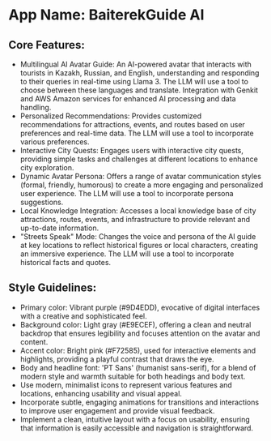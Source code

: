 # **App Name**: BaiterekGuide AI

## Core Features:

- Multilingual AI Avatar Guide: An AI-powered avatar that interacts with tourists in Kazakh, Russian, and English, understanding and responding to their queries in real-time using Llama 3.  The LLM will use a tool to choose between these languages and translate. Integration with Genkit and AWS Amazon services for enhanced AI processing and data handling.
- Personalized Recommendations: Provides customized recommendations for attractions, events, and routes based on user preferences and real-time data. The LLM will use a tool to incorporate various preferences.
- Interactive City Quests: Engages users with interactive city quests, providing simple tasks and challenges at different locations to enhance city exploration.
- Dynamic Avatar Persona: Offers a range of avatar communication styles (formal, friendly, humorous) to create a more engaging and personalized user experience. The LLM will use a tool to incorporate persona suggestions.
- Local Knowledge Integration: Accesses a local knowledge base of city attractions, routes, events, and infrastructure to provide relevant and up-to-date information.
- "Streets Speak" Mode: Changes the voice and persona of the AI guide at key locations to reflect historical figures or local characters, creating an immersive experience. The LLM will use a tool to incorporate historical facts and quotes.

## Style Guidelines:

- Primary color: Vibrant purple (#9D4EDD), evocative of digital interfaces with a creative and sophisticated feel.
- Background color: Light gray (#E9ECEF), offering a clean and neutral backdrop that ensures legibility and focuses attention on the avatar and content.
- Accent color: Bright pink (#F72585), used for interactive elements and highlights, providing a playful contrast that draws the eye.
- Body and headline font: 'PT Sans' (humanist sans-serif), for a blend of modern style and warmth suitable for both headings and body text.
- Use modern, minimalist icons to represent various features and locations, enhancing usability and visual appeal.
- Incorporate subtle, engaging animations for transitions and interactions to improve user engagement and provide visual feedback.
- Implement a clean, intuitive layout with a focus on usability, ensuring that information is easily accessible and navigation is straightforward.
